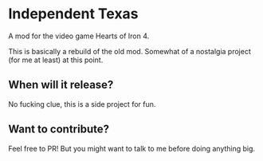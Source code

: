 # Independent Texas
A mod for the video game Hearts of Iron 4.

This is basically a rebuild of the old mod. Somewhat of a nostalgia project (for me at least) at this point.

## When will it release?
No fucking clue, this is a side project for fun.

## Want to contribute?
Feel free to PR! But you might want to talk to me before doing anything big.

